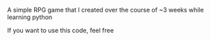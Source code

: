 A simple RPG game that I created over the course of ~3 weeks while learning python

If you want to use this code, feel free
